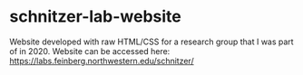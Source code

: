 # schnitzer-lab-website
Website developed with raw HTML/CSS for a research group that I was part of in 2020. Website can be accessed here: https://labs.feinberg.northwestern.edu/schnitzer/
